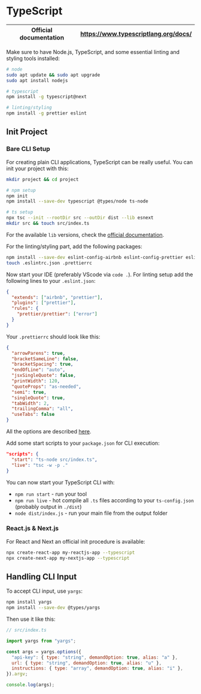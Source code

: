 # TypeScript

| Official documentation | <https://www.typescriptlang.org/docs/> |
| ---------------------- | -------------------------------------- |

Make sure to have Node.js, TypeScript, and some essential linting and styling tools installed:

```sh
# node
sudo apt update && sudo apt upgrade
sudo apt install nodejs

# typescript
npm install -g typescript@next

# linting/styling
npm install -g prettier eslint
```

## Init Project

### Bare CLI Setup

For creating plain CLI applications, TypeScript can be really useful.
You can init your project with this:

```sh
mkdir project && cd project

# npm setup
npm init
npm install --save-dev typescript @types/node ts-node

# ts setup
npx tsc --init --rootDir src --outDir dist --lib esnext
mkdir src && touch src/index.ts
```

For the available `lib` versions, check the [official documentation][tsconfig-lib].

For the linting/styling part, add the following packages:

```sh
npm install --save-dev eslint-config-airbnb eslint-config-prettier eslint-plugin-prettier
touch .eslintrc.json .prettierrc
```

Now start your IDE (preferably VScode via `code .`).
For linting setup add the following lines to your `.eslint.json`:

```json
{
  "extends": ["airbnb", "prettier"],
  "plugins": ["prettier"],
  "rules": {
    "prettier/prettier": ["error"]
  }
}
```

Your `.prettierrc` should look like this:

```json
{
  "arrowParens": true,
  "bracketSameLine": false,
  "bracketSpacing": true,
  "endOfLine": "auto",
  "jsxSingleQuote": false,
  "printWidth": 120,
  "quoteProps": "as-needed",
  "semi": true,
  "singleQuote": true,
  "tabWidth": 2,
  "trailingComma": "all",
  "useTabs": false
}
```

All the options are described [here][prettier-options].

Add some start scripts to your `package.json` for CLI execution:

```json
"scripts": {
  "start": "ts-node src/index.ts",
  "live": "tsc -w -p ."
}
```

You can now start your TypeScript CLI with:

- `npm run start` - run your tool
- `npm run live` - hot compile all `.ts` files according to your `ts-config.json` (probably output in `./dist`)
- `node dist/index.js` - run your main file from the output folder

### React.js & Next.js

For React and Next an official init procedure is available:

```sh
npx create-react-app my-reactjs-app --typescript
npx create-next-app my-nextjs-app --typescript
```

## Handling CLI Input

To accept CLI input, use `yargs`:

```sh
npm install yargs
npm install --save-dev @types/yargs
```

Then use it like this:

```js
// src/index.ts

import yargs from "yargs";

const args = yargs.options({
  "api-key": { type: "string", demandOption: true, alias: "a" },
  url: { type: "string", demandOption: true, alias: "u" },
  instructions: { type: "array", demandOption: true, alias: "i" },
}).argv;

console.log(args);
```

[tsconfig-lib]: https://www.typescriptlang.org/tsconfig#lib
[prettier-options]: https://prettier.io/docs/en/options.html
